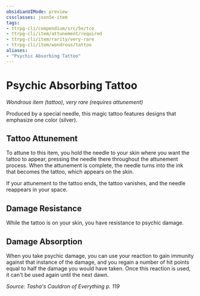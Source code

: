 ```yaml
---
obsidianUIMode: preview
cssclasses: json5e-item
tags:
- ttrpg-cli/compendium/src/5e/tce
- ttrpg-cli/item/attunement/required
- ttrpg-cli/item/rarity/very-rare
- ttrpg-cli/item/wondrous/tattoo
aliases: 
- "Psychic Absorbing Tattoo"
---
```

# Psychic Absorbing Tattoo
*Wondrous item (tattoo), very rare (requires attunement)*  



Produced by a special needle, this magic tattoo features designs that emphasize one color (silver).

## Tattoo Attunement

To attune to this item, you hold the needle to your skin where you want the tattoo to appear, pressing the needle there throughout the attunement process. When the attunement is complete, the needle turns into the ink that becomes the tattoo, which appears on the skin.

If your attunement to the tattoo ends, the tattoo vanishes, and the needle reappears in your space.

## Damage Resistance

While the tattoo is on your skin, you have resistance to psychic damage.

## Damage Absorption

When you take psychic damage, you can use your reaction to gain immunity against that instance of the damage, and you regain a number of hit points equal to half the damage you would have taken. Once this reaction is used, it can't be used again until the next dawn.

*Source: Tasha's Cauldron of Everything p. 119*